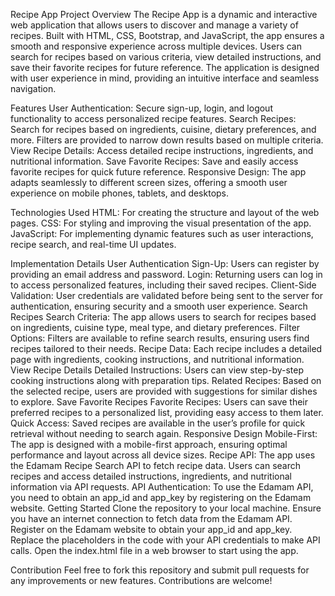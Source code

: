 Recipe App
Project Overview
The Recipe App is a dynamic and interactive web application that allows users to discover and manage a variety of recipes. Built with HTML, CSS, Bootstrap, and JavaScript, the app ensures a smooth and responsive experience across multiple devices. Users can search for recipes based on various criteria, view detailed instructions, and save their favorite recipes for future reference. The application is designed with user experience in mind, providing an intuitive interface and seamless navigation.

Features
User Authentication: Secure sign-up, login, and logout functionality to access personalized recipe features. Search Recipes: Search for recipes based on ingredients, cuisine, dietary preferences, and more. Filters are provided to narrow down results based on multiple criteria. View Recipe Details: Access detailed recipe instructions, ingredients, and nutritional information. Save Favorite Recipes: Save and easily access favorite recipes for quick future reference. Responsive Design: The app adapts seamlessly to different screen sizes, offering a smooth user experience on mobile phones, tablets, and desktops.

Technologies Used
HTML: For creating the structure and layout of the web pages. CSS: For styling and improving the visual presentation of the app. JavaScript: For implementing dynamic features such as user interactions, recipe search, and real-time UI updates.

Implementation Details
User Authentication Sign-Up: Users can register by providing an email address and password. Login: Returning users can log in to access personalized features, including their saved recipes. Client-Side Validation: User credentials are validated before being sent to the server for authentication, ensuring security and a smooth user experience.
Search Recipes Search Criteria: The app allows users to search for recipes based on ingredients, cuisine type, meal type, and dietary preferences. Filter Options: Filters are available to refine search results, ensuring users find recipes tailored to their needs. Recipe Data: Each recipe includes a detailed page with ingredients, cooking instructions, and nutritional information.
View Recipe Details Detailed Instructions: Users can view step-by-step cooking instructions along with preparation tips. Related Recipes: Based on the selected recipe, users are provided with suggestions for similar dishes to explore.
Save Favorite Recipes Favorite Recipes: Users can save their preferred recipes to a personalized list, providing easy access to them later. Quick Access: Saved recipes are available in the user’s profile for quick retrieval without needing to search again.
Responsive Design Mobile-First: The app is designed with a mobile-first approach, ensuring optimal performance and layout across all device sizes. Recipe API: The app uses the Edamam Recipe Search API to fetch recipe data. Users can search recipes and access detailed instructions, ingredients, and nutritional information via API requests. API Authentication: To use the Edamam API, you need to obtain an app_id and app_key by registering on the Edamam website.
Getting Started
Clone the repository to your local machine. Ensure you have an internet connection to fetch data from the Edamam API. Register on the Edamam website to obtain your app_id and app_key. Replace the placeholders in the code with your API credentials to make API calls. Open the index.html file in a web browser to start using the app.

Contribution
Feel free to fork this repository and submit pull requests for any improvements or new features. Contributions are welcome!
